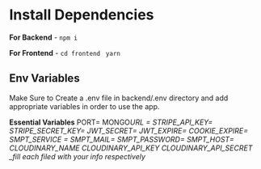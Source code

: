 # Install Dependencies

**For Backend** - `npm i`

**For Frontend** - `cd frontend` ` yarn`

## Env Variables

Make Sure to Create a .env file in backend/.env directory and add appropriate variables in order to use the app.

**Essential Variables**
PORT=
MONGO*URL =
STRIPE_API_KEY=
STRIPE_SECRET_KEY=
JWT_SECRET=
JWT_EXPIRE=
COOKIE_EXPIRE=
SMPT_SERVICE =
SMPT_MAIL=
SMPT_PASSWORD=
SMPT_HOST=
CLOUDINARY_NAME
CLOUDINARY_API_KEY
CLOUDINARY_API_SECRET
\_fill each filed with your info respectively*
